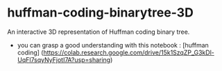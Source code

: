 # huffman-coding-binarytree-3D
An interactive 3D representation of Huffman coding binary tree.

* you can grasp a good understanding with this notebook : [huffman coding] (https://colab.research.google.com/drive/15k1SzqZP_G3kDl-UqFl7sqyNyFjotI7A?usp=sharing)
